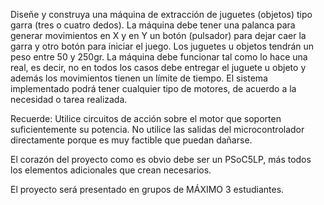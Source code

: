 Diseñe y construya una máquina de extracción de juguetes (objetos) tipo garra (tres o cuatro dedos). La máquina debe tener una palanca para generar movimientos en X y en Y un botón (pulsador)  para dejar caer la garra y otro botón para iniciar el juego. Los juguetes u objetos tendrán un peso entre 50 y 250gr. La máquina debe funcionar tal como lo hace una real, es decir, no en todos los casos debe entregar el juguete u objeto y además los movimientos tienen un límite de tiempo. El sistema implementado podrá tener cualquier tipo de motores, de acuerdo a la necesidad o tarea realizada.

Recuerde: Utilice circuitos de acción sobre el motor que soporten suficientemente su potencia. No utilice las salidas del microcontrolador directamente porque es muy factible que puedan dañarse.

El corazón del proyecto como es obvio debe ser un PSoC5LP, más todos los elementos adicionales que crean necesarios.  

El proyecto será presentado en grupos de MÁXIMO 3 estudiantes.

